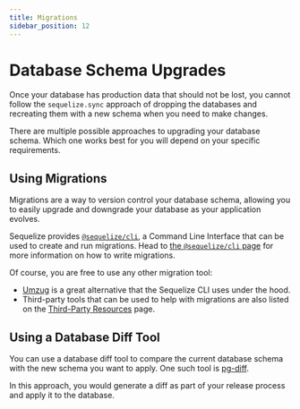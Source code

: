 ```yaml
---
title: Migrations
sidebar_position: 12
---
```


# Database Schema Upgrades

Once your database has production data that should not be lost,
you cannot follow the `sequelize.sync` approach of dropping the databases
and recreating them with a new schema when you need to make changes.

There are multiple possible approaches to upgrading your database schema.
Which one works best for you will depend on your specific requirements.

## Using Migrations

Migrations are a way to version control your database schema,
allowing you to easily upgrade and downgrade your database as your application evolves.

Sequelize provides [`@sequelize/cli`](../cli/cli.md), a Command Line Interface that can be used to create and run migrations.
Head to [the `@sequelize/cli` page](../cli/cli.md) for more information on how to write migrations.

Of course, you are free to use any other migration tool:

- [Umzug](https://github.com/sequelize/umzug) is a great alternative that the Sequelize CLI uses under the hood.
- Third-party tools that can be used to help with migrations are also listed on the [Third-Party Resources](../other-topics/resources.md#migrations) page.

## Using a Database Diff Tool

You can use a database diff tool to compare the current database schema with the new schema you want to apply.
One such tool is [pg-diff](https://michaelsogos.github.io/pg-diff/).

In this approach, you would generate a diff as part of your release process and apply it to the database.
